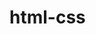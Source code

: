 # html-css

<!DOCTYPE html>
<html lang="pt-br">
<head>
    <meta charset="UTF-8">
    <meta http-equiv="X-UA-Compatible" content="IE=edge">
    <meta name="viewport" content="width=device-width, initial-scale=1.0">
    <title>Imagens de fundo</title>
    <style>
        div.quadrado {
            border: 2px solid black;
            width: 300px;
            height: 300px;
            border-radius: 50%;
            display: inline-block;
        }

        div#q1 {
            background-color: yellowgreen;
        }

        div#q2 {
            background-image: linear-gradient(yellow, red);
        }

        div#q3 {
            background-image: url(imagens/pattern003.png);
        }

        body {
            background-image: url(imagens/wallpaper001.jpg);
        }
    </style>
</head>
<body>
    <div class="quadrado" id="q1">

    </div>
    <div class="quadrado" id="q2">

    </div>
    <div class="quadrado" id="q3">

    </div>
</body>
</html>
Curso de HTML5 e CSS3 do Curso em Video

Estou aprendendo html5 e css3!



